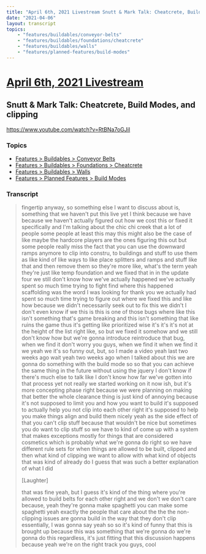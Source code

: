 ```yaml
---
title: "April 6th, 2021 Livestream Snutt & Mark Talk: Cheatcrete, Build Modes, and clipping"
date: "2021-04-06"
layout: transcript
topics:
    - "features/buildables/conveyor-belts"
    - "features/buildables/foundations/cheatcrete"
    - "features/buildables/walls"
    - "features/planned-features/build-modes"
---
```

# [April 6th, 2021 Livestream](../2021-04-06.md)
## Snutt & Mark Talk: Cheatcrete, Build Modes, and clipping
https://www.youtube.com/watch?v=RtBNa7oGJiI

### Topics
* [Features > Buildables > Conveyor Belts](../topics/features/buildables/conveyor-belts.md)
* [Features > Buildables > Foundations > Cheatcrete](../topics/features/buildables/foundations/cheatcrete.md)
* [Features > Buildables > Walls](../topics/features/buildables/walls.md)
* [Features > Planned Features > Build Modes](../topics/features/planned-features/build-modes.md)

### Transcript

> fingertip anyway, so something else I want to discuss about is, something that we haven't put this live yet I think because we have because we haven't actually figured out how we cost this or fixed it specifically and I'm talking about the chic chi creek that a lot of people some people at least this may this might also be the case of like maybe the hardcore players are the ones figuring this out but some people really miss the fact that you can use the downward ramps anymore to clip into constru, to buildings and stuff to use them as like kind of like ways to like place splitters and ramps and stuff like that and then remove them so they're more like, what's the term yeah they're just like temp foundation and we fixed that in in the update four we still don't know how we've actually happened we've actually spent so much time trying to fight find where this happened scaffolding was the word I was looking for thank you we actually had spent so much time trying to figure out where we fixed this and like how because we didn't necessarily seek out to fix this we didn't I don't even know if we this is this is one of those bugs where like this isn't something that's game breaking and this isn't something that like ruins the game thus it's getting like prioritized wise it's it's it's not at the height of the list right like, so but we fixed it somehow and we still don't know how but we're gonna introduce reintroduce that bug, when we find it don't worry you guys, when we find it when we find it we yeah we it's so funny out, but, so I made a video yeah last two weeks ago wait yeah two weeks ago when I talked about this we are gonna do something with the build mode so so that you can achieve the same thing in the future without using the jquery I don't know if there's much else to talk like I don't know how far we've gotten into that process yet not really we started working on it now ish, but it's more concepting phase right because we were planning on making that better the whole clearance thing is just kind of annoying because it's not supposed to limit you and how you want to build it's supposed to actually help you not clip into each other right it's supposed to help you make things align and build them nicely yeah as the side effect of that you can't clip stuff because that wouldn't be nice but sometimes you do want to clip stuff so we have to kind of come up with a system that makes exceptions mostly for things that are considered cosmetics which is probably what we're gonna do right so we have different rule sets for when things are allowed to be built, clipped and then what kind of clipping we want to allow with what kind of objects that was kind of already do I guess that was such a better explanation of what I did
>
> [Laughter]
>
> that was fine yeah, but I guess it's kind of the thing where you're allowed to build belts for each other right and we don't we don't care because, yeah they're gonna make spaghetti you can make some spaghetti yeah exactly the people that care about the the the non-clipping issues are gonna build in the way that they don't clip essentially, I was gonna say yeah so so it's kind of funny that this is brought up because this was something that we're gonna do we're gonna do this regardless, it's just fitting that this discussion happens because yeah we're on the right track you guys, cool
